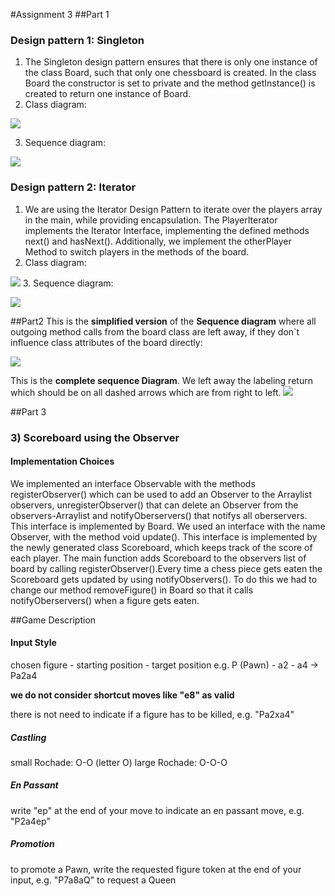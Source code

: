 #Assignment 3
##Part 1

### Design pattern 1: Singleton

1. The Singleton design pattern ensures that there is only one instance of the class Board, 
   such that only one chessboard is created. 
   In the class Board the constructor is set to private and the method getInstance() is created
   to return one instance of Board. 
2. Class diagram:

![](Singleton_classDiagram.png)

3. Sequence diagram:

![](Singleton_sequenceDiagram.png)

### Design pattern 2: Iterator
1. We are using the Iterator Design Pattern to iterate over the players array in the main, while providing encapsulation. The PlayerIterator implements the Iterator Interface, implementing the defined methods next() and hasNext(). 
Additionally, we implement the otherPlayer Method to switch players in the methods of the board.
2. Class diagram:

![](Iterator_classDiagram.png)
3. Sequence diagram:

![](IteratorSequenceDiagram.PNG)


##Part2
This is the **simplified version** of the **Sequence diagram** where all outgoing method calls from the board class are left away, if they don`t influence class attributes of the board directly:

![](SequenceDiagram.png)

This is the **complete sequence Diagram**. We left away the labeling return which should be on all dashed arrows which are from right to left.
![](sequence_diagram.png)

##Part 3

### 3) Scoreboard using the Observer

#### Implementation Choices

We implemented an interface Observable with the methods registerObserver() which can be used to add an Observer to the Arraylist observers, 
unregisterObserver() that can delete an Observer from the observers-Arraylist and notifyOberservers() that notifys all oberservers.
This interface is implemented by Board. 
We used an interface with the name Observer, with the method void update(). 
This interface is implemented by the newly generated class Scoreboard, 
which keeps track of the score of each player.
The main function adds Scoreboard to the observers list of board by calling registerObserver().Every time a chess piece gets eaten the Scoreboard gets updated by using notifyObservers(). 
To do this we had to change our method removeFigure() in Board so that it calls notifyOberservers() when a figure gets eaten. 


##Game Description
#### Input Style

chosen figure - starting position - target position
e.g. P (Pawn) - a2 - a4 -> Pa2a4

**we do not consider shortcut moves like "e8" as valid**

there is not need to indicate if a figure has to be killed, e.g. "Pa2xa4"

##### Castling

small Rochade: O-O (letter O)
large Rochade: O-O-O

##### En Passant

write "ep" at the end of your move to indicate an en passant move, e.g. "P2a4ep"

##### Promotion

to promote a Pawn, write the requested figure token at the end of your input, e.g. "P7a8aQ" to request a Queen

